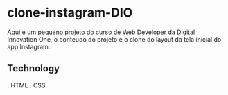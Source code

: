 # clone-instagram-DIO
Aqui é um pequeno projeto do curso de Web Developer da Digital Innovation One, o conteudo do projeto é o clone do layout da tela inicial do app Instagram.

## Technology
.  HTML
.  CSS
